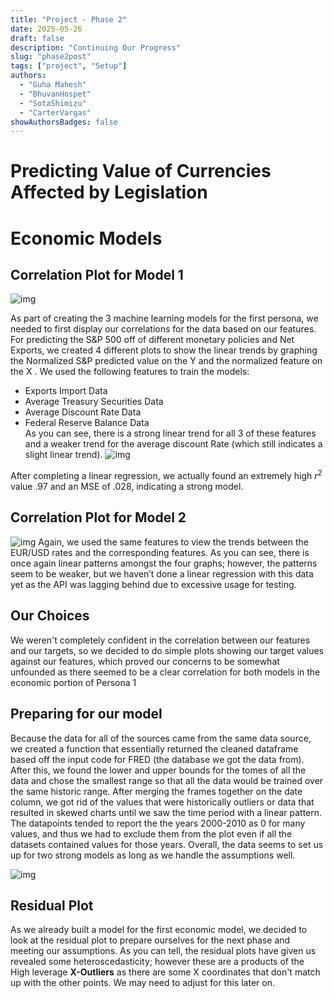 ```yaml
---
title: "Project - Phase 2"
date: 2025-05-26
draft: false
description: "Continuing Our Progress"
slug: "phase2post"
tags: ["project", "Setup"]
authors:
  - "Guha Mahesh"
  - "BhuvanHospet"
  - "SotaShimizu"
  - "CarterVargas"
showAuthorsBadges: false
---
```


# Predicting Value of Currencies Affected by Legislation




# Economic Models

## Correlation Plot for Model 1



![img](https://i.ibb.co/0VB61zXp/Screenshot-2025-05-27-at-9-17-45-PM.png)

As part of creating the 3 machine learning models for the first persona, we needed to first display our correlations for the data based on our features. For predicting the S&P 500 off of different monetary policies and Net Exports, we created 4 different plots
to show the linear trends by graphing the Normalized S&P predicted value on the Y and the normalized feature on the X . 
We used the following features to train the models:
- Exports Import Data 
- Average Treasury Securities Data  
- Average Discount Rate Data 
- Federal Reserve Balance Data  
As you can see, there is a strong linear trend for all 3 of these features and a weaker trend for the average discount Rate (which still indicates a slight linear trend). 
![img](https://i.ibb.co/YF9NhwJT/Screenshot-2025-05-27-at-9-45-52-PM.png)

After completing a linear regression, we actually found an extremely high $r^2$ value .97 and an MSE of .028, indicating a strong model.

 
## Correlation Plot for Model 2

![img](https://i.ibb.co/0ySTC49j/Screenshot-2025-05-27-at-9-45-03-PM.png)
Again, we used the same features to view the trends between the EUR/USD rates and the corresponding features. As you can see, there is once again linear patterns amongst the four graphs; however, the patterns seem to be weaker, but we haven’t done a linear regression with this data yet as the API was lagging behind due to excessive usage for testing. 

## Our Choices
 We weren't completely confident in the correlation between our features and our targets, so we decided to do simple plots showing our target values against our features, which proved our concerns to be somewhat unfounded as there seemed to be a clear correlation for both models in the economic portion of Persona 1

## Preparing for our model
Because the data for all of the sources came from the same data source, we created a function that essentially returned the cleaned dataframe based off the input code for FRED (the database we got the data from). After this, we found the lower and upper bounds for the tomes of all the data and chose the smallest range so that all the data would be trained over the same historic range. After merging the frames together on the date column, we got rid of the values that were historically outliers or data that resulted in skewed charts until we saw the time period with a linear pattern. The datapoints tended to report the the years 2000-2010 as 0 for many values, and thus we had to exclude them from the plot even if all the datasets contained values for those years. Overall, the data seems to set us up for two strong models as long as we handle the assumptions well. 

![img](https://i.ibb.co/nNMfxfT3/Screenshot-2025-05-27-at-10-16-11-PM.png)
## Residual Plot
As we already built a model for the first economic model, we decided to look at the residual plot to prepare ourselves for the next phase and meeting our assumptions. As you can tell, the residual plots have given us revealed some heteroscedasticity; however these are a products of the High leverage **X-Outliers** as there are some X coordinates that don't match up with the other points. We may need to adjust for this later on.